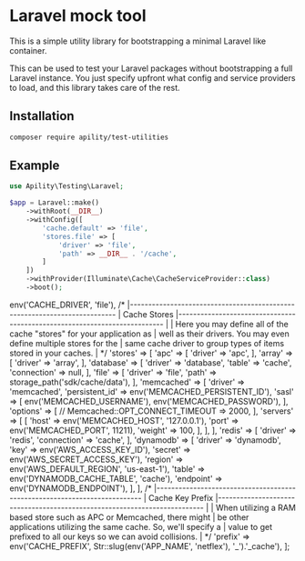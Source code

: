 # Laravel mock tool

This is a simple utility library for bootstrapping a minimal Laravel like container.

This can be used to test your Laravel packages without bootstrapping a full Laravel instance.
You just specify upfront what config and service providers to load, and this library takes care of the rest.

## Installation

```bash
composer require apility/test-utilities
```

## Example

```php
use Apility\Testing\Laravel;

$app = Laravel::make()
    ->withRoot(__DIR__)
    ->withConfig([
        'cache.default' => 'file',
        'stores.file' => [
            'driver' => 'file',
            'path' => __DIR__ . '/cache',
        ]
    ])
    ->withProvider(Illuminate\Cache\CacheServiceProvider::class)
    ->boot();
```

<?php

use Illuminate\Support\Str;

return [

    /*
    |--------------------------------------------------------------------------
    | Default Cache Store
    |--------------------------------------------------------------------------
    |
    | This option controls the default cache connection that gets used while
    | using this caching library. This connection is used when another is
    | not explicitly specified when executing a given caching function.
    |
    | Supported: "apc", "array", "database", "file",
    |            "memcached", "redis", "dynamodb"
    |
    */

    'default' => env('CACHE_DRIVER', 'file'),

    /*
    |--------------------------------------------------------------------------
    | Cache Stores
    |--------------------------------------------------------------------------
    |
    | Here you may define all of the cache "stores" for your application as
    | well as their drivers. You may even define multiple stores for the
    | same cache driver to group types of items stored in your caches.
    |
    */

    'stores' => [

        'apc' => [
            'driver' => 'apc',
        ],

        'array' => [
            'driver' => 'array',
        ],

        'database' => [
            'driver' => 'database',
            'table' => 'cache',
            'connection' => null,
        ],

        'file' => [
            'driver' => 'file',
            'path' => storage_path('sdk/cache/data'),
        ],

        'memcached' => [
            'driver' => 'memcached',
            'persistent_id' => env('MEMCACHED_PERSISTENT_ID'),
            'sasl' => [
                env('MEMCACHED_USERNAME'),
                env('MEMCACHED_PASSWORD'),
            ],
            'options' => [
                // Memcached::OPT_CONNECT_TIMEOUT => 2000,
            ],
            'servers' => [
                [
                    'host' => env('MEMCACHED_HOST', '127.0.0.1'),
                    'port' => env('MEMCACHED_PORT', 11211),
                    'weight' => 100,
                ],
            ],
        ],

        'redis' => [
            'driver' => 'redis',
            'connection' => 'cache',
        ],

        'dynamodb' => [
            'driver' => 'dynamodb',
            'key' => env('AWS_ACCESS_KEY_ID'),
            'secret' => env('AWS_SECRET_ACCESS_KEY'),
            'region' => env('AWS_DEFAULT_REGION', 'us-east-1'),
            'table' => env('DYNAMODB_CACHE_TABLE', 'cache'),
            'endpoint' => env('DYNAMODB_ENDPOINT'),
        ],

    ],

    /*
    |--------------------------------------------------------------------------
    | Cache Key Prefix
    |--------------------------------------------------------------------------
    |
    | When utilizing a RAM based store such as APC or Memcached, there might
    | be other applications utilizing the same cache. So, we'll specify a
    | value to get prefixed to all our keys so we can avoid collisions.
    |
    */

    'prefix' => env('CACHE_PREFIX', Str::slug(env('APP_NAME', 'netflex'), '_').'_cache'),

];
